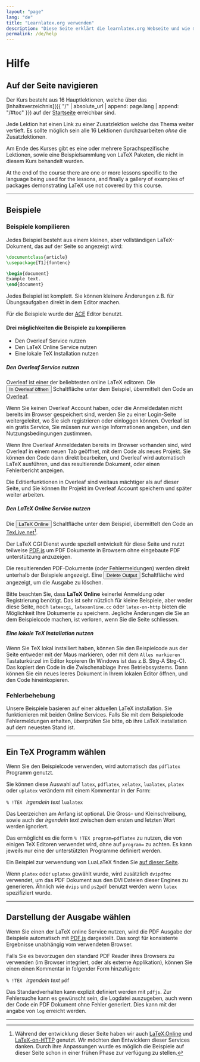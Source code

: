 ```yaml
---
layout: "page"
lang: "de"
title: "Learnlatex.org verwenden"
description: "Diese Seite erklärt die learnlatex.org Webseite und wie man sie am besten nutzt."
permalink: /de/help
---
```


# Hilfe


## Auf der Seite navigieren

Der Kurs besteht aus 16 Hauptlektionen, welche über das [Inhaltsverzeichnis]({{ "/" | absolute_url | append: page.lang | append: "/#toc" }}) auf der [Startseite](./) erreichbar sind.

Jede Lektion hat einen Link zu einer Zusatzlektion welche das Thema weiter vertieft.
Es sollte möglich sein alle 16 Lektionen durchzuarbeiten _ohne_ die Zusatzlektionen.

Am Ende des Kurses gibt es eine oder mehrere Sprachspezifische Lektionen,
sowie eine Beispielsammlung von LaTeX Paketen, die nicht in diesem Kurs behandelt wurden.

At the end of the course there are one or more lessons specific to the
language being used for the lessons, and finally a gallery of examples
of packages demonstrating LaTeX use not covered by this course.

---

## Beispiele

### Beispiele kompilieren

Jedes Beispiel besteht aus einem kleinen, aber vollständigen LaTeX-Dokument, 
das auf der Seite so angezeigt wird:

```latex
\documentclass{article}
\usepackage[T1]{fontenc}

\begin{document}
Example text.
\end{document}
```

Jedes Beispiel ist komplett. Sie können kleinere Änderungen
z.B. für Übungsaufgaben direkt in dem Editor machen.

Für die Beispiele wurde der [ACE](https://ace.c9.io/) Editor benutzt.

#### Drei möglichkeiten die Beispiele zu kompilieren

* Den Overleaf Service nutzen
* Den LaTeX Online Service nutzen
* Eine lokale TeX Installation nutzen

##### Den Overleaf Service nutzen

Overleaf ist einer der beliebtesten online LaTeX editoren.
Die <button>In Overleaf öffnen</button> Schaltfläche unter dem Beispiel,
übermittelt den Code an [Overleaf](https://www.overleaf.com/about).

Wenn Sie keinen Overleaf Account haben, oder die Anmeldedaten nicht bereits
im Browser gespeichert sind, werden Sie zu einer Login-Seite weitergeleitet,
wo Sie sich registrieren oder einloggen können. Overleaf ist ein gratis Service,
Sie müssen nur wenige Informationen angeben, und den Nutzungsbedingungen zustimmen.

Wenn Ihre Overleaf Anmeldedaten bereits im Browser vorhanden sind, wird
Overleaf in einem neuen Tab geöffnet, mit dem Code als neues Projekt.
Sie können den Code dann direkt bearbeiten, und Overleaf wird automatisch
LaTeX ausführen, und das resultierende Dokument, oder einen Fehlerbericht anzeigen.

Die Editierfunktionen in Overleaf sind weitaus mächtiger als auf dieser Seite,
und Sie können Ihr Projekt im Overleaf Account speichern und später weiter arbeiten.

##### Den LaTeX Online Service nutzen

Die <button>LaTeX Online</button> Schaltfläche unter dem Beispiel,
übermittelt den Code an [TexLive.net](https://texlive.net)[^1].

Der LaTeX CGI Dienst wurde speziell entwickelt für diese Seite und nutzt
teilweise [PDF.js](https://mozilla.github.io/pdf.js/) um PDF Dokumente
in Browsern ohne eingebaute PDF unterstützung anzuzeigen.

Die resultierenden PDF-Dokumente (oder Fehlermeldungen) werden direkt unterhalb
der Beispiele angezeigt. Eine <button>Delete Output</button> Schaltfläche wird
angezeigt, um die Ausgabe zu löschen.

Bitte beachten Sie, dass **LaTeX Online** keinerlei Anmeldung oder Registrierung
benötigt. Das ist sehr nützlich für kleine Beispiele, aber weder diese Seite,
noch `latexcgi`, `latexonline.cc` oder `latex-on-http` bieten die Möglichkeit
Ihre Dokumente zu speichern. Jegliche Änderungen die Sie an dem Beispielcode
machen, ist verloren, wenn Sie die Seite schliessen.

##### Eine lokale TeX Installation nutzen

Wenn Sie TeX lokal installiert haben, können Sie den Beispielcode aus der
Seite entweder mit der Maus markieren, oder mit dem `Alles markieren` 
Tastaturkürzel im Editor kopieren (In Windows ist das z.B. Strg-A Strg-C).
Das kopiert den Code in die Zwischenablage ihres Betriebssystems. 
Dann können Sie ein neues leeres Dokument in Ihrem lokalen Editor öffnen,
und den Code hineinkopieren.

### Fehlerbehebung

Unsere Beispiele basieren auf einer aktuellen LaTeX installation.
Sie funktionieren mit beiden Online Services. Falls Sie mit dem Beispielcode
Fehlermeldungen erhalten, überprüfen Sie bitte, ob ihre LaTeX installation
auf dem neuesten Stand ist.

---

## Ein TeX Programm wählen

Wenn Sie den Beispielcode verwenden, wird automatisch das `pdflatex` Programm
genutzt.

Sie können diese Auswahl auf `latex`, `pdflatex`, `xelatex`, `lualatex`,
`platex` oder `uplatex` verändern mit einem Kommentar in der Form:

`% !TEX ` _irgendein text_ `lualatex`

Das Leerzeichen am Anfang ist optional. Die Gross- und Kleinschreibung,
sowie auch der _irgendein text_ zwischen dem ersten und letzten Wort werden ignoriert.

Das ermöglicht es die form `% !TEX program=pdflatex` zu nutzen, die von einigen
TeX Editoren verwendet wird, ohne auf `program=` zu achten. Es kann jeweils nur
eine der unterstützten Programme definiert werden.

Ein Beispiel zur verwendung von LuaLaTeX finden Sie [auf dieser Seite](more-14).

Wenn `platex` oder `uplatex` gewählt wurde, wird zusätzlich `dvipdfmx`
verwendet, um das PDF Dokument aus den DVI Dateien dieser Engines zu generieren.
Ähnlich wie `dvips` und `ps2pdf` benutzt werden wenn `latex` spezifiziert wurde.

---

## Darstellung der Ausgabe wählen

Wenn Sie einen der LaTeX online Service nutzen, wird die PDF Ausgabe
der Beispiele automatisch mit [PDF.js](https://mozilla.github.io/pdf.js/)
dargestellt. Das sorgt für konsistente Ergebnisse unabhängig vom verwendeten Browser.

Falls Sie es bevorzugen den standard PDF Reader ihres Browsers zu verwenden
(im Browser integriert, oder als externe Applikation), können Sie einen
einen Kommentar in folgender Form hinzufügen:

`% !TEX ` _irgendein text_ `pdf`

Das Standardverhalten kann explizit definiert werden mit `pdfjs`.
Zur Fehlersuche kann es gewünscht sein, die Logdatei auszugeben,
auch wenn der Code ein PDF Dokument ohne Fehler generiert.
Dies kann mit der angabe von `log` erreicht werden.

---

[^1]: Während der entwicklung dieser Seite haben wir auch
[LaTeX.Online](https://latexonline.cc/) und
[LaTeX-on-HTTP](https://github.com/YtoTech/latex-on-http) genutzt.
Wir möchten den Entwicklern dieser Services danken. Durch ihre Anpassungen
wurde es möglich die Beispiele auf dieser Seite schon in einer frühen
Phase zur verfügung zu stellen.
